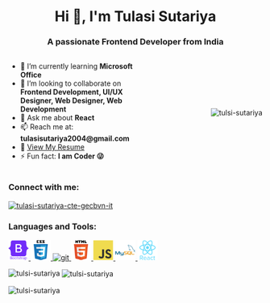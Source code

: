 <h1 align="center">Hi 👋, I'm Tulasi Sutariya</h1>
<h3 align="center">A passionate Frontend Developer from India</h3>

<div style="display: flex; justify-content: space-between; align-items: center;">
  <!-- Left Side: Text Content -->
  <div style="flex-basis: 50%; min-width: 250px; text-align: left; flex-wrap: wrap;">
    <ul>
      <li>🌱 I’m currently learning <strong>Microsoft Office</strong></li>
      <li>👯 I’m looking to collaborate on <strong>Frontend Development, UI/UX Designer, Web Designer, Web Development</strong></li>
      <li>💬 Ask me about <strong>React</strong></li>
      <li>📫 Reach me at: <strong>tulasisutariya2004@gmail.com</strong></li>
      <li>📄 <a href="https://drive.google.com/file/d/1IlZiWt_4yMER9gJtVdlEtWEdBtXvvf6j/view?usp=drive_link" target="_blank">View My Resume</a></li>
      <li>⚡ Fun fact: <strong>I am Coder 😜</strong></li>
    </ul>
  </div>

  <!-- Right Side: GIF -->
  <div style="flex-basis: 50%; width: 400px; text-align: right;">
    <img src="https://media1.tenor.com/m/UttC4AITYR4AAAAd/full-stack-developer.gif" alt="tulsi-sutariya" width="300"/>
  </div>
</div>

<h3 align="left">Connect with me:</h3>
<p align="left">
<a href="https://linkedin.com/in/tulasi-sutariya-cte-gecbvn-it-09b560315" target="blank"><img align="center" src="https://raw.githubusercontent.com/rahuldkjain/github-profile-readme-generator/master/src/images/icons/Social/linked-in-alt.svg" alt="tulasi-sutariya-cte-gecbvn-it" height="30" width="40" /></a>
</p>

<h3 align="left">Languages and Tools:</h3>
<p align="left"> <a href="https://getbootstrap.com" target="_blank" rel="noreferrer"> <img src="https://raw.githubusercontent.com/devicons/devicon/master/icons/bootstrap/bootstrap-plain-wordmark.svg" alt="bootstrap" width="40" height="40"/> </a> <a href="https://www.w3schools.com/css/" target="_blank" rel="noreferrer"> <img src="https://raw.githubusercontent.com/devicons/devicon/master/icons/css3/css3-original-wordmark.svg" alt="css3" width="40" height="40"/> </a> <a href="https://git-scm.com/" target="_blank" rel="noreferrer"> <img src="https://www.vectorlogo.zone/logos/git-scm/git-scm-icon.svg" alt="git" width="40" height="40"/> </a> <a href="https://www.w3.org/html/" target="_blank" rel="noreferrer"> <img src="https://raw.githubusercontent.com/devicons/devicon/master/icons/html5/html5-original-wordmark.svg" alt="html5" width="40" height="40"/> </a> <a href="https://developer.mozilla.org/en-US/docs/Web/JavaScript" target="_blank" rel="noreferrer"> <img src="https://raw.githubusercontent.com/devicons/devicon/master/icons/javascript/javascript-original.svg" alt="javascript" width="40" height="40"/> </a> <a href="https://www.mysql.com/" target="_blank" rel="noreferrer"> <img src="https://raw.githubusercontent.com/devicons/devicon/master/icons/mysql/mysql-original-wordmark.svg" alt="mysql" width="40" height="40"/> </a> <a href="https://reactjs.org/" target="_blank" rel="noreferrer"> <img src="https://raw.githubusercontent.com/devicons/devicon/master/icons/react/react-original-wordmark.svg" alt="react" width="40" height="40"/> </a> </p>

<p><img align="left" src="https://github-readme-stats.vercel.app/api/top-langs?username=tulsi-sutariya&show_icons=true&locale=en&layout=compact" alt="tulsi-sutariya" /></p>

<p>&nbsp;<img align="center" src="https://github-readme-stats.vercel.app/api?username=tulsi-sutariya&show_icons=true&locale=en" alt="tulsi-sutariya" /></p>

<p><img align="center" src="https://github-readme-streak-stats.herokuapp.com/?user=tulsi-sutariya&" alt="tulsi-sutariya" /></p>
